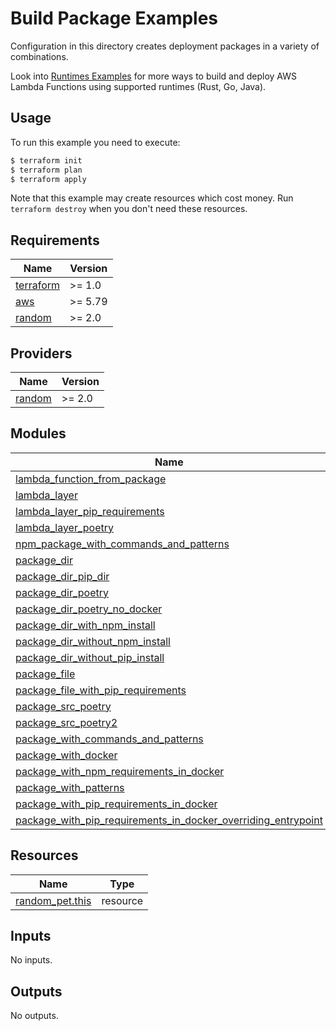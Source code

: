 # Build Package Examples

Configuration in this directory creates deployment packages in a variety of combinations.

Look into [Runtimes Examples](https://github.com/terraform-aws-modules/terraform-aws-lambda/tree/master/examples/runtimes) for more ways to build and deploy AWS Lambda Functions using supported runtimes (Rust, Go, Java).

## Usage

To run this example you need to execute:

```bash
$ terraform init
$ terraform plan
$ terraform apply
```

Note that this example may create resources which cost money. Run `terraform destroy` when you don't need these resources.

<!-- BEGIN_TF_DOCS -->
## Requirements

| Name | Version |
|------|---------|
| <a name="requirement_terraform"></a> [terraform](#requirement\_terraform) | >= 1.0 |
| <a name="requirement_aws"></a> [aws](#requirement\_aws) | >= 5.79 |
| <a name="requirement_random"></a> [random](#requirement\_random) | >= 2.0 |

## Providers

| Name | Version |
|------|---------|
| <a name="provider_random"></a> [random](#provider\_random) | >= 2.0 |

## Modules

| Name | Source | Version |
|------|--------|---------|
| <a name="module_lambda_function_from_package"></a> [lambda\_function\_from\_package](#module\_lambda\_function\_from\_package) | ../../ | n/a |
| <a name="module_lambda_layer"></a> [lambda\_layer](#module\_lambda\_layer) | ../../ | n/a |
| <a name="module_lambda_layer_pip_requirements"></a> [lambda\_layer\_pip\_requirements](#module\_lambda\_layer\_pip\_requirements) | ../.. | n/a |
| <a name="module_lambda_layer_poetry"></a> [lambda\_layer\_poetry](#module\_lambda\_layer\_poetry) | ../../ | n/a |
| <a name="module_npm_package_with_commands_and_patterns"></a> [npm\_package\_with\_commands\_and\_patterns](#module\_npm\_package\_with\_commands\_and\_patterns) | ../../ | n/a |
| <a name="module_package_dir"></a> [package\_dir](#module\_package\_dir) | ../../ | n/a |
| <a name="module_package_dir_pip_dir"></a> [package\_dir\_pip\_dir](#module\_package\_dir\_pip\_dir) | ../../ | n/a |
| <a name="module_package_dir_poetry"></a> [package\_dir\_poetry](#module\_package\_dir\_poetry) | ../../ | n/a |
| <a name="module_package_dir_poetry_no_docker"></a> [package\_dir\_poetry\_no\_docker](#module\_package\_dir\_poetry\_no\_docker) | ../../ | n/a |
| <a name="module_package_dir_with_npm_install"></a> [package\_dir\_with\_npm\_install](#module\_package\_dir\_with\_npm\_install) | ../../ | n/a |
| <a name="module_package_dir_without_npm_install"></a> [package\_dir\_without\_npm\_install](#module\_package\_dir\_without\_npm\_install) | ../../ | n/a |
| <a name="module_package_dir_without_pip_install"></a> [package\_dir\_without\_pip\_install](#module\_package\_dir\_without\_pip\_install) | ../../ | n/a |
| <a name="module_package_file"></a> [package\_file](#module\_package\_file) | ../../ | n/a |
| <a name="module_package_file_with_pip_requirements"></a> [package\_file\_with\_pip\_requirements](#module\_package\_file\_with\_pip\_requirements) | ../../ | n/a |
| <a name="module_package_src_poetry"></a> [package\_src\_poetry](#module\_package\_src\_poetry) | ../../ | n/a |
| <a name="module_package_src_poetry2"></a> [package\_src\_poetry2](#module\_package\_src\_poetry2) | ../../ | n/a |
| <a name="module_package_with_commands_and_patterns"></a> [package\_with\_commands\_and\_patterns](#module\_package\_with\_commands\_and\_patterns) | ../../ | n/a |
| <a name="module_package_with_docker"></a> [package\_with\_docker](#module\_package\_with\_docker) | ../../ | n/a |
| <a name="module_package_with_npm_requirements_in_docker"></a> [package\_with\_npm\_requirements\_in\_docker](#module\_package\_with\_npm\_requirements\_in\_docker) | ../../ | n/a |
| <a name="module_package_with_patterns"></a> [package\_with\_patterns](#module\_package\_with\_patterns) | ../../ | n/a |
| <a name="module_package_with_pip_requirements_in_docker"></a> [package\_with\_pip\_requirements\_in\_docker](#module\_package\_with\_pip\_requirements\_in\_docker) | ../../ | n/a |
| <a name="module_package_with_pip_requirements_in_docker_overriding_entrypoint"></a> [package\_with\_pip\_requirements\_in\_docker\_overriding\_entrypoint](#module\_package\_with\_pip\_requirements\_in\_docker\_overriding\_entrypoint) | ../../ | n/a |

## Resources

| Name | Type |
|------|------|
| [random_pet.this](https://registry.terraform.io/providers/hashicorp/random/latest/docs/resources/pet) | resource |

## Inputs

No inputs.

## Outputs

No outputs.
<!-- END_TF_DOCS -->

